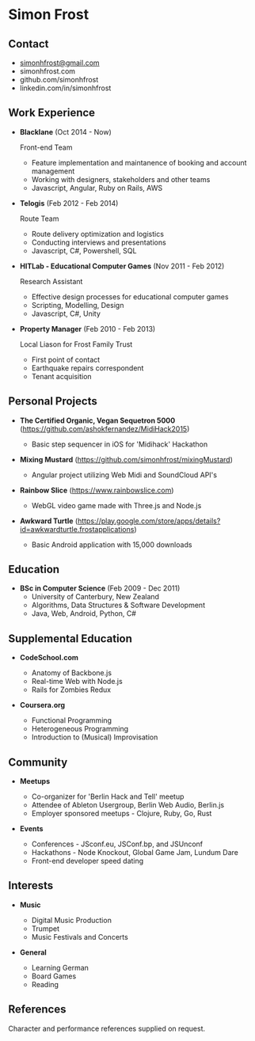 Simon Frost
=

Contact
-

* simonhfrost@gmail.com
* simonhfrost.com
* github.com/simonhfrost
* linkedin.com/in/simonhfrost

Work Experience
-

*   **Blacklane** (Oct 2014 - Now)

    Front-end Team
    - Feature implementation and maintanence of booking and account management
    - Working with designers, stakeholders and other teams
    - Javascript, Angular, Ruby on Rails, AWS

*   **Telogis** (Feb 2012 - Feb 2014)

    Route Team
    - Route delivery optimization and logistics
    - Conducting interviews and presentations
    - Javascript, C#, Powershell, SQL

*   **HITLab - Educational Computer Games** (Nov 2011 - Feb 2012)

    Research Assistant
    - Effective design processes for educational computer games
    - Scripting, Modelling, Design
    - Javascript, C#, Unity

*   **Property Manager** (Feb 2010 - Feb 2013)

    Local Liason for Frost Family Trust
    - First point of contact
    - Earthquake repairs correspondent
    - Tenant acquisition

Personal Projects
-

*   **The Certified Organic, Vegan Sequetron 5000** (https://github.com/ashokfernandez/MidiHack2015)
    - Basic step sequencer in iOS for 'Midihack' Hackathon

*   **Mixing Mustard** (https://github.com/simonhfrost/mixingMustard)
    - Angular project utilizing Web Midi and SoundCloud API's

*   **Rainbow Slice** (https://www.rainbowslice.com)
    - WebGL video game made with Three.js and Node.js

*   **Awkward Turtle** (https://play.google.com/store/apps/details?id=awkwardturtle.frostapplications)
    - Basic Android application with 15,000 downloads

Education
-

*   **BSc in Computer Science** (Feb 2009 - Dec 2011)
    - University of Canterbury, New Zealand
    - Algorithms, Data Structures & Software Development
    - Java, Web, Android, Python, C#

Supplemental Education
-

*   **CodeSchool.com**
    - Anatomy of Backbone.js
    - Real-time Web with Node.js
    - Rails for Zombies Redux

*   **Coursera.org**
    - Functional Programming
    - Heterogeneous Programming
    - Introduction to (Musical) Improvisation

Community
-

* **Meetups**
	- Co-organizer for 'Berlin Hack and Tell' meetup
	- Attendee of Ableton Usergroup, Berlin Web Audio, Berlin.js
	- Employer sponsored meetups - Clojure, Ruby, Go, Rust

* **Events**
	- Conferences - JSconf.eu, JSConf.bp, and JSUnconf
	- Hackathons - Node Knockout, Global Game Jam, Lundum Dare
	- Front-end developer speed dating

Interests
-

*   **Music**
    - Digital Music Production
    - Trumpet
    - Music Festivals and Concerts

*   **General**
    - Learning German
    - Board Games
    - Reading

References
-

Character and performance references supplied on request.
